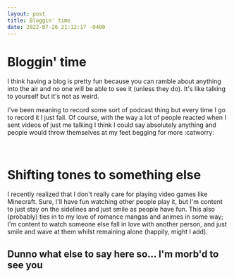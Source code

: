 ```yaml
---
layout: post
title: Bloggin' time
date: 2022-07-26 21:12:17 -0400
---
```


# Bloggin' time
I think having a blog is pretty fun because you can ramble about anything into the air and no one will be able to see it (unless they do). It's like talking to yourself but it's not as weird.

I've been meaning to record some sort of podcast thing but every time I go to record it I just fail. Of course, with the way a lot of people reacted when I sent videos of just me talking I think I could say absolutely anything and people would throw themselves at my feet begging for more :catworry:

<br>

# Shifting tones to something else
I recently realized that I don't really care for playing video games like Minecraft. Sure, I'll have fun watching other people play it, but I'm content to just stay on the sidelines and just smile as people have fun. This also (probably) ties in to my love of romance mangas and animes in some way; I'm content to watch someone else fall in love with another person, and just smile and wave at them whilst remaining alone (happily, might I add).

## Dunno what else to say here so... I'm morb'd to see you